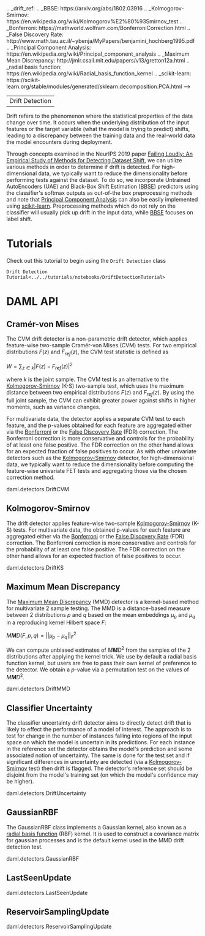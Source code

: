 <!-->.. _drift_ref:

.. _BBSE: https://arxiv.org/abs/1802.03916
.. _Kolmogorov-Smirnov: https://en.wikipedia.org/wiki/Kolmogorov%E2%80%93Smirnov_test
.. _Bonferroni: https://mathworld.wolfram.com/BonferroniCorrection.html
.. _False Discovery Rate: http://www.math.tau.ac.il/~ybenja/MyPapers/benjamini_hochberg1995.pdf
.. _Principal Component Analysis: https://en.wikipedia.org/wiki/Principal_component_analysis
.. _Maximum Mean Discrepancy: http://jmlr.csail.mit.edu/papers/v13/gretton12a.html
.. _radial basis function: https://en.wikipedia.org/wiki/Radial_basis_function_kernel
.. _scikit-learn: https://scikit-learn.org/stable/modules/generated/sklearn.decomposition.PCA.html
-->

<table>
<tbody>
<tr class="odd">
<td>Drift Detection</td>
</tr>
</tbody>
</table>

Drift refers to the phenomenon where the statistical properties of the
data change over time. It occurs when the underlying distribution of the
input features or the target variable (what the model is trying to
predict) shifts, leading to a discrepancy between the training data and
the real-world data the model encounters during deployment.

Through concepts examined in the NeurIPS 2019 paper [Failing Loudly: An
Empirical Study of Methods for Detecting Dataset
Shift](https://arxiv.org/abs/1810.11953), we can utilize various methods
in order to determine if drift is detected. For high-dimensional data,
we typically want to reduce the dimensionality before performing tests
against the dataset. To do so, we incorporate Untrained AutoEncoders
(UAE) and Black-Box Shift Estimation
([BBSE](https://arxiv.org/abs/1802.03916)) predictors using the
classifier's softmax outputs as out-of-the box preprocessing methods and
note that [Principal Component
Analysis](https://en.wikipedia.org/wiki/Principal_component_analysis)
can also be easily implemented using
[scikit-learn](https://scikit-learn.org/stable/modules/generated/sklearn.decomposition.PCA.html).
Preprocessing methods which do not rely on the classifier will usually
pick up drift in the input data, while
[BBSE](https://arxiv.org/abs/1802.03916) focuses on label shift.

# Tutorials

Check out this tutorial to begin using the `Drift Detection` class

`Drift Detection Tutorial<../../tutorials/notebooks/DriftDetectionTutorial>`

# DAML API

## Cramér-von Mises

The CVM drift detector is a non-parametric drift detector, which applies
feature-wise two-sample Cramér-von Mises (CVM) tests. For two empirical
distributions *F*(*z*) and *F*<sub>*r**e**f*</sub>(*z*), the CVM test
statistic is defined as

*W* = ∑<sub>*z* ∈ *k*</sub>|*F*(*z*) − *F*<sub>*r**e**f*</sub>(*z*)|<sup>2</sup>

where *k* is the joint sample. The CVM test is an alternative to the
[Kolmogorov-Smirnov](#kolmogorov-smirnov) (K-S) two-sample test, which
uses the maximum distance between two empirical distributions *F*(*z*)
and *F*<sub>*r**e**f*</sub>(*z*). By using the full joint sample, the
CVM can exhibit greater power against shifts in higher moments, such as
variance changes.

For multivariate data, the detector applies a separate CVM test to each
feature, and the p-values obtained for each feature are aggregated
either via the
[Bonferroni](https://mathworld.wolfram.com/BonferroniCorrection.html) or
the [False Discovery
Rate](http://www.math.tau.ac.il/~ybenja/MyPapers/benjamini_hochberg1995.pdf)
(FDR) correction. The Bonferroni correction is more conservative and
controls for the probability of at least one false positive. The FDR
correction on the other hand allows for an expected fraction of false
positives to occur. As with other univariate detectors such as the
[Kolmogorov-Smirnov](#kolmogorov-smirnov) detector, for high-dimensional
data, we typically want to reduce the dimensionality before computing
the feature-wise univariate FET tests and aggregating those via the
chosen correction method.

<div class="autoclass" members="" inherited-members="">

daml.detectors.DriftCVM

</div>

## Kolmogorov-Smirnov

The drift detector applies feature-wise two-sample
[Kolmogorov-Smirnov](#kolmogorov-smirnov) (K-S) tests. For multivariate
data, the obtained p-values for each feature are aggregated either via
the
[Bonferroni](https://mathworld.wolfram.com/BonferroniCorrection.html) or
the [False Discovery
Rate](http://www.math.tau.ac.il/~ybenja/MyPapers/benjamini_hochberg1995.pdf)
(FDR) correction. The Bonferroni correction is more conservative and
controls for the probability of at least one false positive. The FDR
correction on the other hand allows for an expected fraction of false
positives to occur.

<div class="autoclass" members="" inherited-members="">

daml.detectors.DriftKS

</div>

## Maximum Mean Discrepancy

The [Maximum Mean Discrepancy](#maximum-mean-discrepancy) (MMD) detector
is a kernel-based method for multivariate 2 sample testing. The MMD is a
distance-based measure between 2 distributions *p* and *q* based on the
mean embeddings *μ*<sub>*p*</sub> and *μ*<sub>*q*</sub> in a reproducing
kernel Hilbert space *F*:

*M**M**D*(*F*, *p*, *q*) = ||*μ*<sub>*p*</sub> − *μ*<sub>*q*</sub>||<sub>*F*</sub><sup>2</sup>

We can compute unbiased estimates of *M**M**D*<sup>2</sup> from the
samples of the 2 distributions after applying the kernel trick. We use
by default a radial basis function kernel, but users are free to pass
their own kernel of preference to the detector. We obtain a *p*-value
via a permutation test on the values of *M**M**D*<sup>2</sup>.

<div class="autoclass" members="" inherited-members="">

daml.detectors.DriftMMD

</div>

## Classifier Uncertainty

The classifier uncertainty drift detector aims to directly detect drift
that is likely to effect the performance of a model of interest. The
approach is to test for change in the number of instances falling into
regions of the input space on which the model is uncertain in its
predictions. For each instance in the reference set the detector obtains
the model's prediction and some associated notion of uncertainty. The
same is done for the test set and if significant differences in
uncertainty are detected (via a
[Kolmogorov-Smirnov](#kolmogorov-smirnov) test) then drift is flagged.
The detector's reference set should be disjoint from the model's
training set (on which the model's confidence may be higher).

<div class="autoclass" members="" inherited-members="">

daml.detectors.DriftUncertainty

</div>

## GaussianRBF

The GaussianRBF class implements a Gaussian kernel, also known as a
[radial basis
function](https://en.wikipedia.org/wiki/Radial_basis_function_kernel)
(RBF) kernel. It is used to construct a covariance matrix for gaussian
processes and is the default kernel used in the MMD drift detection
test.

<div class="autoclass" members="">

daml.detectors.GaussianRBF

</div>

## LastSeenUpdate

<div class="autoclass" members="" inherited-members="">

daml.detectors.LastSeenUpdate

</div>

## ReservoirSamplingUpdate

<div class="autoclass" members="" inherited-members="">

daml.detectors.ReservoirSamplingUpdate

</div>

